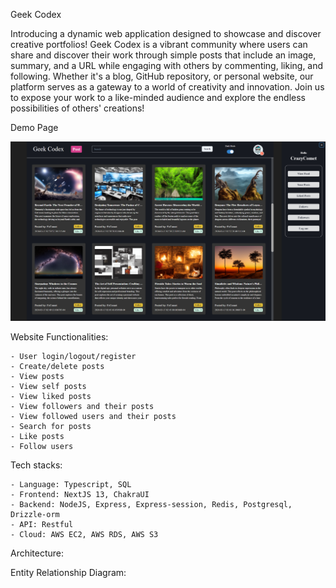Geek Codex

Introducing a dynamic web application designed to showcase and discover creative portfolios! Geek Codex is a vibrant community where users can share and discover their work through simple posts that include an image, summary, and a URL while engaging with others by commenting, liking, and following. Whether it's a blog, GitHub repository, or personal website, our platform serves as a gateway to a world of creativity and innovation. Join us to expose your work to a like-minded audience and explore the endless possibilities of others' creations!

Demo Page

![Demo Page](/public/img/page.png)

Website Functionalities:

    - User login/logout/register
    - Create/delete posts
    - View posts
    - View self posts
    - View liked posts
    - View followers and their posts
    - View followed users and their posts
    - Search for posts
    - Like posts
    - Follow users

Tech stacks:

    - Language: Typescript, SQL
    - Frontend: NextJS 13, ChakraUI
    - Backend: NodeJS, Express, Express-session, Redis, Postgresql, Drizzle-orm
    - API: Restful
    - Cloud: AWS EC2, AWS RDS, AWS S3

Architecture:


Entity Relationship Diagram:




